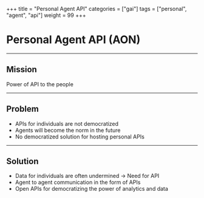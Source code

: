 +++
title = "Personal Agent API"
categories = ["gai"]
tags = ["personal", "agent", "api"]
weight = 99
+++

# Personal Agent API (AON)

---

## Mission

Power of API to the people

---

## Problem

- APIs for individuals are not democratized
- Agents will become the norm in the future
- No democratized solution for hosting personal APIs

---

## Solution

- Data for individuals are often undermined -> Need for API
- Agent to agent communication in the form of APIs
- Open APIs for democratizing the power of analytics and data
